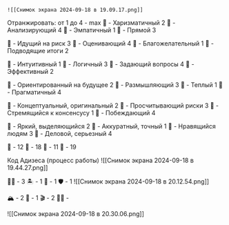 	![[Снимок экрана 2024-09-18 в 19.09.17.png]]
Отранжировать: от 1 до 4 - max
🤩 - Харизматичный 2
🧐 - Анализирующий 4 
🥰 - Эмпатичный 1
🥸 - Прямой 3

🤩 - Идущий на риск 3
🧐 - Оценивающий 4 
🥰 - Благожелательный 1
🥸 - Подводящие итоги 2

🤩 - Интуитивный 1
🧐 - Логичный 3 
🥰 - Задающий вопросы 4
🥸 - Эффективный 2

🤩 - Ориентированный на будущее 2 
🧐 - Размышляющий 3 
🥰 - Теплый 1
🥸 - Прагматичный 4

🤩 - Концептуальный, оригинальный 2
🧐 - Просчитывающий риски 3
🥰 - Стремящийся к консенсусу 1
🥸 - Побеждающий 4

🤩 - Яркий, выделяющийся 2
🧐 - Аккуратный, точный 1
🥰 - Нравящийся людям 3
🥸 - Деловой, серьезный 4

🤩 - 12
🧐 - 18
🥰 - 11
🥸 - 19

Код Адизеса (процесс работы)
![[Снимок экрана 2024-09-18 в 19.44.27.png]]

🏴‍☠️ - 3
🏝️ - 1
🐺 - 1
🛡️ - 1
![[Снимок экрана 2024-09-18 в 20.12.54.png]]

🏔️ - 2
🛶 - 1
🎬 - 2
🧑‍🎓 -

![[Снимок экрана 2024-09-18 в 20.30.06.png]]
